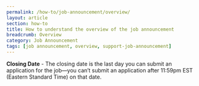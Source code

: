 ```yaml
---
permalink: /how-to/job-announcement/overview/
layout: article
section: how-to
title: How to understand the overview of the job announcement
breadcrumb: Overview
category: Job Announcement
tags: [job announcement, overview, support-job-announcement]
---
```


**Closing Date** - The closing date is the last day you can submit an application for the job—you can’t submit an application after 11:59pm EST (Eastern Standard Time) on that date.
